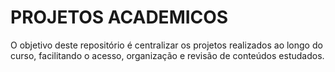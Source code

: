 # PROJETOS ACADEMICOS 

O objetivo deste repositório é centralizar os projetos realizados ao longo do curso, facilitando o acesso, organização e revisão de conteúdos estudados.
